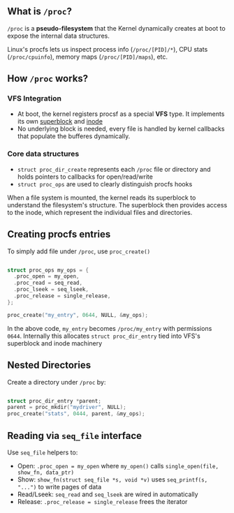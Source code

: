 ## What is `/proc`?

`/proc` is a **pseudo-filesystem** that the Kernel dynamically creates at boot to expose the internal data structures.

Linux's procfs lets us inspect process info (`/proc/[PID]/*`), CPU stats (`/proc/cpuinfo`), memory maps (`/proc/[PID]/maps`), etc.

## How `/proc` works?

### VFS Integration

- At boot, the kernel registers procsf as a special **VFS** type. It implements its own [superblock](superblock.md) and [inode](inode.md)
- No underlying block is needed, every file is handled by kernel callbacks that populate the bufferes dynamically.

### Core data structures

-  `struct proc_dir_create` represents each `/proc` file or directory and holds pointers to callbacks for open/read/write
-  `struct proc_ops` are used to clearly distinguish procfs hooks

When a file system is mounted, the kernel reads its superblock to understand the filesystem's structure. The superblock then provides access to the inode, which represent the individual files and directories.

## Creating procfs entries

To simply add file under `/proc`, use `proc_create()`

```c

struct proc_ops my_ops = {
  .proc_open = my_open,
  .proc_read = seq_read,
  .proc_lseek = seq_lseek,
  .proc_release = single_release,
};

proc_create("my_entry", 0644, NULL, &my_ops);
```

In the above code, `my_entry` becomes `/proc/my_entry` with permissions `0644`. Internally this allocates `struct proc_dir_entry` tied into VFS's superblock and inode machinery

## Nested Directories

Create a directory under `/proc` by:

```c

struct proc_dir_entry *parent;
parent = proc_mkdir("mydriver", NULL);
proc_create("stats", 0444, parent, &my_ops);
```

## Reading via `seq_file` interface

Use `seq_file` helpers to:
- Open: `.proc_open = my_open` where `my_open()` calls `single_open(file, show_fn, data_ptr)`
- Show: `show_fn(struct seq_file *s, void *v)` uses `seq_printf(s, "...")` to write pages of data
- Read/Lseek: `seq_read` and `seq_lseek` are wired in automatically
- Release: `.proc_release = single_release` frees the iterator
